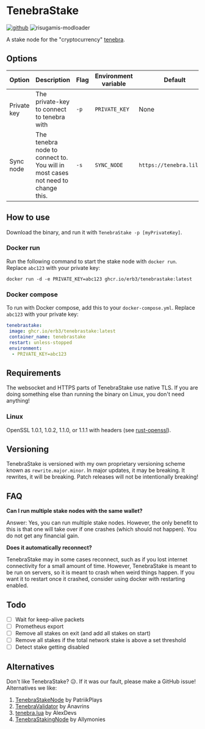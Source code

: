 # TenebraStake

[![github](https://cdn.jsdelivr.net/npm/@intergrav/devins-badges@3/assets/cozy/available/github_vector.svg)](https://github.com/Erb3/tenebrastake)
![risugamis-modloader](https://cdn.jsdelivr.net/npm/@intergrav/devins-badges@3/assets/cozy/unsupported/risugamis-modloader_vector.svg)

A stake node for the "cryptocurrency" [tenebra](https://tenebra.lil.gay).

## Options

| Option      | Description                                                                     | Flag | Environment variable | Default                   |
| ----------- | ------------------------------------------------------------------------------- | ---- | -------------------- | ------------------------- |
| Private key | The private-key to connect to tenebra with                                      | `-p` | `PRIVATE_KEY`        | None                      |
| Sync node   | The tenebra node to connect to. You will in most cases not need to change this. | `-s` | `SYNC_NODE`          | `https://tenebra.lil.gay` |

## How to use

Download the binary, and run it with `TenebraStake -p [myPrivateKey]`.

### Docker run

Run the following command to start the stake node with `docker run`. Replace `abc123` with your private key:

```shell
docker run -d -e PRIVATE_KEY=abc123 ghcr.io/erb3/tenebrastake:latest
```

### Docker compose

To run with Docker compose, add this to your `docker-compose.yml`. Replace `abc123` with your private key:

```yml
tenebrastake:
 image: ghcr.io/erb3/tenebrastake:latest
 container_name: tenebrastake
 restart: unless-stopped
 environment:
  - PRIVATE_KEY=abc123
```

## Requirements

The websocket and HTTPS parts of TenebraStake use native TLS. If you are doing something else than running the binary on Linux, you don't need anything!

### Linux

OpenSSL 1.0.1, 1.0.2, 1.1.0, or 1.1.1 with headers (see [rust-openssl](https://github.com/sfackler/rust-openssl)).

## Versioning

TenebraStake is versioned with my own proprietary versioning scheme known as `rewrite.major.minor`.
In major updates, it may be breaking. It rewrites, it will be breaking. Patch releases will not be intentionally breaking!

## FAQ

**Can I run multiple stake nodes with the same wallet?**

Answer: Yes, you can run multiple stake nodes.
However, the only benefit to this is that one will take over if one crashes (which should not happen).
You do not get any financial gain.

**Does it automatically reconnect?**

TenebraStake may in some cases reconnect, such as if you lost internet connectivity for a small amount of time.
However, TenebraStake is meant to be run on servers, so it is meant to crash when weird things happen.
If you want it to restart once it crashed, consider using docker with restarting enabled.

## Todo

- [ ] Wait for keep-alive packets
- [ ] Prometheus export
- [ ] Remove all stakes on exit (and add all stakes on start)
- [ ] Remove all stakes if the total network stake is above a set threshold
- [ ] Detect stake getting disabled

## Alternatives

Don't like TenebraStake? 😥. If it was our fault, please make a GitHub issue! Alternatives we like:

1. [TenebraStakeNode](https://github.com/PatriikPlays/tenebrastakenode/) by PatriikPlays
2. [TenebraValidator](https://github.com/xAnavrins/TenebraValidator) by Anavrins
3. [tenebra.lua](https://gist.github.com/Ale32bit/2978fd3962506a8a943fbcf115084b6b) by AlexDevs
4. [TenebraStakingNode](https://github.com/Allymonies/TenebraStakingNode) by Allymonies
